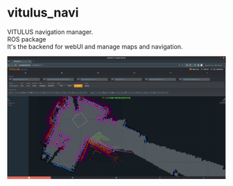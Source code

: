 # vitulus_navi
 VITULUS navigation manager.\
 ROS package\
 It's the backend for webUI and manage maps and navigation.
   
 
![WebUI](https://github.com/lacina-dev/vitulus_navi/blob/main/WebUI.png?raw=true)
